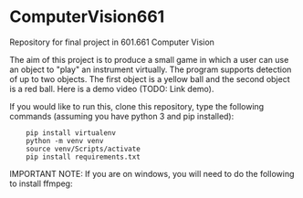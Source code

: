 # ComputerVision661
Repository for final project in 601.661 Computer Vision

The aim of this project is to produce a small game in which a user can use an object to "play" an instrument virtually. The program supports detection of up to two objects.
The first object is a yellow ball and the second object is a red ball. Here is a demo video (TODO: Link demo).

If you would like to run this, clone this repository, type the following commands (assuming you have python 3 and pip installed):
        
        pip install virtualenv
        python -m venv venv
        source venv/Scripts/activate
        pip install requirements.txt
        
IMPORTANT NOTE: If you are on windows, you will need to do the following to install ffmpeg:

